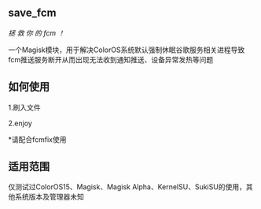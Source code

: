 ## save_fcm
_*拯 救 你 的 fcm ！*_

一个Magisk模块，用于解决ColorOS系统默认强制休眠谷歌服务相关进程导致fcm推送服务断开从而出现无法收到通知推送、设备异常发热等问题
## 如何使用
1.刷入文件

2.enjoy

*请配合fcmfix使用
## 适用范围
仅测试过ColorOS15、Magisk、Magisk Alpha、KernelSU、SukiSU的使用，其他系统版本及管理器未知

